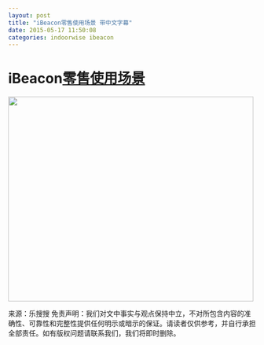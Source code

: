 ```yaml
---
layout: post
title: "iBeacon零售使用场景 带中文字幕"
date: 2015-05-17 11:50:08
categories: indoorwise ibeacon
---
```

<div class="asb asb-post asb-post-01"></div>
 
<h1>iBeacon<a class="tag_link" href="http://www.ibeaconworld.cn/?tag=%e9%9b%b6%e5%94%ae" target="_blank" title="查看关于 零售 的文章">零售</a><a class="tag_link" href="http://www.ibeaconworld.cn/?tag=%e4%bd%bf%e7%94%a8%e5%9c%ba%e6%99%af" target="_blank" title="查看关于 使用场景 的文章">使用场景</a></h1>


<p><img alt="" class="aligncenter" height="417" src="http://www.elecfans.com/uploads/150114/1751355-150114102I4S9.jpg" title="点击查看源网页" width="499"/></p>


<div class="rich_media_content" id="js_content">

来源：乐搜搜
免责声明：我们对文中事实与观点保持中立，不对所包含内容的准确性、可靠性和完整性提供任何明示或暗示的保证。请读者仅供参考，并自行承担全部责任。如有版权问题请联系我们，我们将即时删除。
</div>